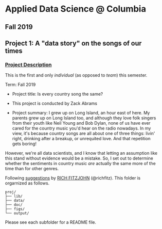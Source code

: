 # Applied Data Science @ Columbia
## Fall 2019
## Project 1: A "data story" on the songs of our times

### [Project Description](doc/)
This is the first and only *individual* (as opposed to *team*) this semester. 

Term: Fall 2019

+ Project title: Is every country song the same?
+ This project is conducted by Zack Abrams

+ Project summary: I grew up on Long Island, an hour east of here. My parents grew up on Long Island too, and although they love folk singers from their youth like Neil Young and Bob Dylan, none of us have ever cared for the country music you'd hear on the radio nowadays. In my view, it's because country songs are all about one of three things: livin' right, drinking after a breakup, or unrequited love. And that repetition gets boring!

However, we're all data scientists, and I know that letting an assumption like this stand without evidence would be a mistake. So, I set out to determine whether the sentiments in country music *are* actually the same more of the time than for other genres.

Following [suggestions](http://nicercode.github.io/blog/2013-04-05-projects/) by [RICH FITZJOHN](http://nicercode.github.io/about/#Team) (@richfitz). This folder is orgarnized as follows.

```
proj/
├── lib/
├── data/
├── doc/
├── figs/
└── output/
```

Please see each subfolder for a README file.

